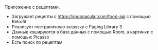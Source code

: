Приложение с рецептами.
+ Загружает рецепты с https://spoonacular.com/food-api с помощью Retrofit
+ Реализует постраничную загрузку с Paging Library 3
+ Данные кэшируются в базе данных с помощью Room, а картинки с помощью Picasso
+ Есть поиск по рецептам 
